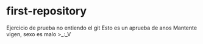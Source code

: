 # first-repository
Ejercicio de prueba no entiendo el git
Esto es un aprueba de anos
Mantente vigen, sexo es malo >_:_V